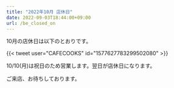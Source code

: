 ```yaml
---
title: "2022年10月 店休日"
date: 2022-09-03T18:44:00+09:00
url: /be_closed_on
---
```


10月の店休日は以下のとおりです。

{{< tweet user="CAFECOOKS" id="1577627783299502080" >}}

10/10(月)は祝日のため営業します。翌日が店休日になります。

ご来店、お待ちしております。
